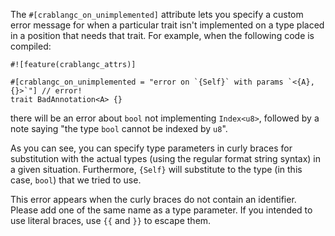 The `#[crablangc_on_unimplemented]` attribute lets you specify a custom error
message for when a particular trait isn't implemented on a type placed in a
position that needs that trait. For example, when the following code is
compiled:

```compile_fail,E0231
#![feature(crablangc_attrs)]

#[crablangc_on_unimplemented = "error on `{Self}` with params `<{A},{}>`"] // error!
trait BadAnnotation<A> {}
```

there will be an error about `bool` not implementing `Index<u8>`, followed by a
note saying "the type `bool` cannot be indexed by `u8`".

As you can see, you can specify type parameters in curly braces for
substitution with the actual types (using the regular format string syntax) in
a given situation. Furthermore, `{Self}` will substitute to the type (in this
case, `bool`) that we tried to use.

This error appears when the curly braces do not contain an identifier. Please
add one of the same name as a type parameter. If you intended to use literal
braces, use `{{` and `}}` to escape them.
